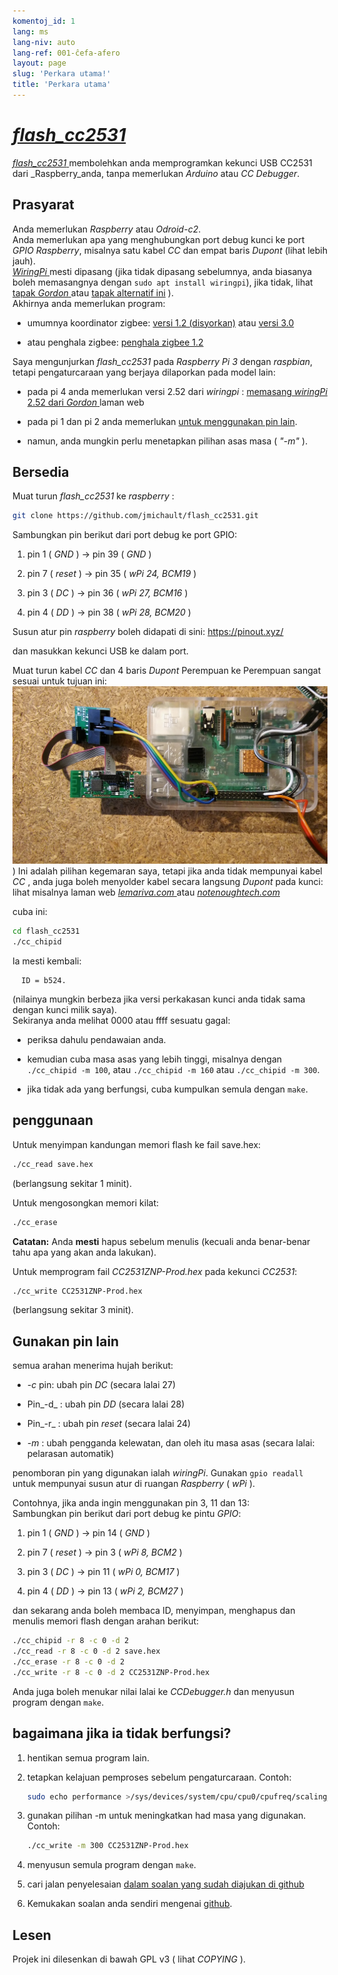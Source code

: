 ```yaml
---
komentoj_id: 1
lang: ms
lang-niv: auto
lang-ref: 001-ĉefa-afero
layout: page
slug: 'Perkara utama!'
title: 'Perkara utama'
---
```


# [ _flash\_cc2531_ ](https://github.com/jmichault/flash_cc2531)
 [ _flash\_cc2531_ ](https://github.com/jmichault/flash_cc2531) membolehkan anda memprogramkan kekunci USB CC2531 dari _Raspberry_anda, tanpa memerlukan _Arduino_ atau _CC Debugger_.

## Prasyarat
Anda memerlukan _Raspberry_ atau _Odroid-c2_.  
Anda memerlukan apa yang menghubungkan port debug kunci ke port _GPIO_  _Raspberry_, misalnya satu kabel _CC_ dan empat baris _Dupont_ (lihat lebih jauh).   
[ _WiringPi_ ](http://wiringpi.com/) mesti dipasang \(jika tidak dipasang sebelumnya, anda biasanya boleh memasangnya dengan `sudo apt install wiringpi`), jika tidak, lihat [tapak _Gordon_ ](http://wiringpi.com/) atau [tapak alternatif ini](https://github.com/WiringPi/WiringPi) \).  
Akhirnya anda memerlukan program:

* umumnya koordinator zigbee: [ versi 1.2 (disyorkan)](https://github.com/Koenkk/Z-Stack-firmware/raw/master/coordinator/Z-Stack_Home_1.2/bin/default/) atau [versi 3.0](https://github.com/Koenkk/Z-Stack-firmware/tree/master/coordinator/Z-Stack_3.0.x/bin)


* atau penghala zigbee: [penghala zigbee 1.2](https://github.com/Koenkk/Z-Stack-firmware/tree/master/router/CC2531/bin)



Saya mengunjurkan _flash\_cc2531_ pada _Raspberry Pi 3_ dengan _raspbian_, tetapi pengaturcaraan yang berjaya dilaporkan pada model lain:

 * pada pi 4 anda memerlukan versi 2.52 dari _wiringpi_ :  [memasang _wiringPi_ 2.52 dari _Gordon_ ](http://wiringpi.com/wiringpi-updated-to-2-52-for-the-raspberry-pi-4b/)laman web


 * pada pi 1 dan pi 2 anda memerlukan [untuk menggunakan pin lain](#uzi_aliajn_pinglojn).


 * namun, anda mungkin perlu menetapkan pilihan asas masa ( _"-m"_ ).



## Bersedia

Muat turun _flash\_cc2531_ ke _raspberry_ :
```bash
git clone https://github.com/jmichault/flash_cc2531.git
```

Sambungkan pin berikut dari port debug ke port GPIO:

 1. pin 1 ( _GND_ ) -> pin 39 ( _GND_ )


 2. pin 7 ( _reset_ ) -> pin 35 ( _wPi 24, BCM19_ )


 3. pin 3 ( _DC_ ) -> pin 36 ( _wPi 27, BCM16_ )


 4. pin 4 ( _DD_ ) -> pin 38 ( _wPi 28, BCM20_ )



Susun atur pin _raspberry_ boleh didapati di sini: <https://pinout.xyz/>

dan masukkan kekunci USB ke dalam port.

Muat turun kabel _CC_ dan 4 baris _Dupont_ Perempuan ke Perempuan sangat sesuai untuk tujuan ini:
![foto kunci dan _raspberry_ ](https://github.com/jmichault/files/raw/master/Raspberry-CC2531.jpg))
Ini adalah pilihan kegemaran saya, tetapi jika anda tidak mempunyai kabel _CC_ , anda juga boleh menyolder kabel secara langsung _Dupont_ pada kunci: lihat misalnya laman web [ _lemariva.com_ ](https://lemariva.com/blog/2019/08/zigbee-flashing-cc2531-using-raspberry-pi-without-cc-debugger) atau [ _notenoughtech.com_ ](https://notenoughtech.com/home-automation/flashing-cc2531-without-cc-debugger )


cuba ini:
```bash
cd flash_cc2531
./cc_chipid
```
Ia mesti kembali:
```
  ID = b524.
```
(nilainya mungkin berbeza jika versi perkakasan kunci anda tidak sama dengan kunci milik saya).  
Sekiranya anda melihat 0000 atau ffff sesuatu gagal:

 * periksa dahulu pendawaian anda.


 * kemudian cuba masa asas yang lebih tinggi, misalnya dengan `./cc_chipid -m 100`, atau `./cc_chipid -m 160` atau `./cc_chipid -m 300`.


 * jika tidak ada yang berfungsi, cuba kumpulkan semula dengan `make`.



## penggunaan
Untuk menyimpan kandungan memori flash ke fail save.hex:
```bash
./cc_read save.hex
```
(berlangsung sekitar 1 minit).

Untuk mengosongkan memori kilat:
```bash
./cc_erase
```
**Catatan:** Anda **mesti** hapus sebelum menulis (kecuali anda benar-benar tahu apa yang akan anda lakukan).

Untuk memprogram fail _CC2531ZNP-Prod.hex_ pada kekunci _CC2531_:
```bash
./cc_write CC2531ZNP-Prod.hex
```
(berlangsung sekitar 3 minit).

<a id="uzi_aliajn_pinglojn"></a>

## Gunakan pin lain

semua arahan menerima hujah berikut:

 * _-c_ pin: ubah pin _DC_ (secara lalai 27)


 * Pin_-d_ : ubah pin _DD_ (secara lalai 28)


 * Pin_-r_ : ubah pin _reset_ (secara lalai 24)


 * _-m_ : ubah pengganda kelewatan, dan oleh itu masa asas (secara lalai: pelarasan automatik)



penomboran pin yang digunakan ialah _wiringPi_. Gunakan `gpio readall` untuk mempunyai susun atur di ruangan _Raspberry_ ( _wPi_ ).

Contohnya, jika anda ingin menggunakan pin 3, 11 dan 13:  
Sambungkan pin berikut dari port debug ke pintu _GPIO_:

 1. pin 1 ( _GND_ ) -> pin 14 ( _GND_ )


 2. pin 7 ( _reset_ ) -> pin 3 ( _wPi 8, BCM2_ )


 3. pin 3 ( _DC_ ) -> pin 11 ( _wPi 0, BCM17_ )


 4. pin 4 ( _DD_ ) -> pin 13 ( _wPi 2, BCM27_ )



dan sekarang anda boleh membaca ID, menyimpan, menghapus dan menulis memori flash dengan arahan berikut:
```bash
./cc_chipid -r 8 -c 0 -d 2
./cc_read -r 8 -c 0 -d 2 save.hex
./cc_erase -r 8 -c 0 -d 2
./cc_write -r 8 -c 0 -d 2 CC2531ZNP-Prod.hex
```

Anda juga boleh menukar nilai lalai ke _CCDebugger.h_ dan menyusun program dengan `make`.

## bagaimana jika ia tidak berfungsi?

1. hentikan semua program lain.


2. tetapkan kelajuan pemproses sebelum pengaturcaraan. Contoh:



   ```bash
   sudo echo performance >/sys/devices/system/cpu/cpu0/cpufreq/scaling_governor
   ```
3. gunakan pilihan -m untuk meningkatkan had masa yang digunakan. Contoh:



   ```bash
   ./cc_write -m 300 CC2531ZNP-Prod.hex
   ```
4. menyusun semula program dengan `make`.



5. cari jalan penyelesaian [dalam soalan yang sudah diajukan di github](https://github.com/jmichault/flash_cc2531/issues?q=is%3Aissue)



6. Kemukakan soalan anda sendiri mengenai [github](https://github.com/jmichault/flash_cc2531/issues/new/choose).



## Lesen

Projek ini dilesenkan di bawah GPL v3 ( lihat _COPYING_ ).

